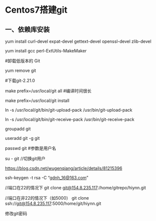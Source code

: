 # Centos7搭建git

## 一、依赖库安装

yum install curl-devel expat-devel gettext-devel openssl-devel zlib-devel

yum install gcc perl-ExtUtils-MakeMaker

#卸载低版本的 Git

yum remove git

#下载git-2.21.0

make prefix=/usr/local/git all #编译时间很长

make prefix=/usr/local/git install



ln -s /usr/local/git/bin/git-upload-pack /usr/bin/git-upload-pack 

ln -s /usr/local/git/bin/git-receive-pack /usr/bin/git-receive-pack 



groupadd git

useradd git -g git

passwd git  #参数是用户名

su - git  //切换git用户



https://blog.csdn.net/wugenqiang/article/details/81215396

ssh-keygen -t rsa -C “gdnh_16@163.com”



//端口在22的情况下
git clone git@154.8.235.117:/home/gitrepo/hiynn.git



//端口在非22的情况下（如5000）
git clone ssh://git@154.8.235.117:5000/home/git/hiynn.git



修改git密码



